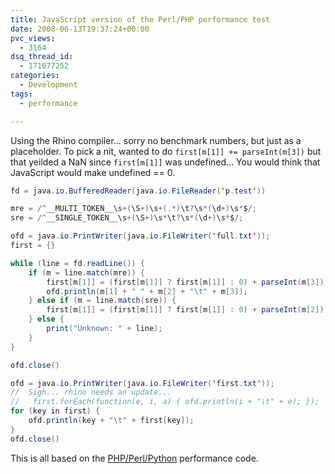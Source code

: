 ```yaml
---
title: JavaScript version of the Perl/PHP performance test
date: 2008-06-13T19:37:24+00:00
pvc_views:
  - 3164
dsq_thread_id:
  - 171677252
categories:
  - Development
tags:
  - performance

---
```

Using the Rhino compiler&#8230; sorry no benchmark numbers, but just as a placeholder. To pick a nit, wanted to do ```first[m[1]] += parseInt(m[3])``` but that yeilded a NaN since ```first[m[1]]``` was undefined... You would think that JavaScript would make undefined == 0.

```java
fd = java.io.BufferedReader(java.io.FileReader('p.test'))

mre = /^__MULTI_TOKEN__\s+(\S+)\s+(.*)\t?\s*(\d+)\s*$/;
sre = /^__SINGLE_TOKEN__\s+(\S+)\s*\t?\s*(\d+)\s*$/;

ofd = java.io.PrintWriter(java.io.FileWriter('full.txt'));
first = {}

while (line = fd.readLine()) {
    if (m = line.match(mre)) {
        first[m[1]] = (first[m[1]] ? first[m[1]] : 0) + parseInt(m[3]);
        ofd.println(m[1] + " " + m[2] + "\t" + m[3]);
    } else if (m = line.match(sre)) {
        first[m[1]] = (first[m[1]] ? first[m[1]] : 0) + parseInt(m[2]);
    } else {
        print("Unknown: " + line);
    }
}

ofd.close()

ofd = java.io.PrintWriter(java.io.FileWriter('first.txt'));
//  Sigh... rhino needs an update...
//   first.forEach(function(e, i, a) { ofd.println(i + "\t" + e); });
for (key in first) {
    ofd.println(key + "\t" + first[key]);
}
ofd.close()
```

This is all based on the <a href="http://www.skitoy.com/p/performance-of-python-php-and-perl/160">PHP/Perl/Python</a> performance code.

